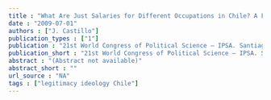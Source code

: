 ```yaml
---
title : "What Are Just Salaries for Different Occupations in Chile? A Factorial Survey Approach"
date : "2009-07-01"
authors : ["J. Castillo"]
publication_types : ["1"]
publication : "21st World Congress of Political Science – IPSA. Santiago de Chile: Universidad de Chile"
publication_short : "21st World Congress of Political Science – IPSA. Santiago de Chile: Universidad de Chile"
abstract : "(Abstract not available)"
abstract_short : ""
url_source : "NA"
tags : ["legitimacy ideology Chile"]
---
```

